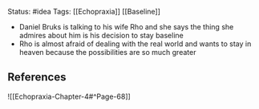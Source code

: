 Status: #idea
Tags: [[Echopraxia]] [[Baseline]]

* Daniel Bruks is talking to his wife Rho and she says the thing she admires about him is his decision to stay baseline
* Rho is almost afraid of dealing with the real world and wants to stay in heaven because the possibilities are so much greater

## References

![[Echopraxia-Chapter-4#^Page-68]]